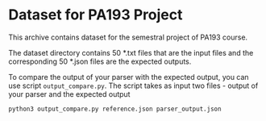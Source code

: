 # Dataset for PA193 Project

This archive contains dataset for the semestral project of PA193 course.

The dataset directory contains 50 *.txt files that are the input files and the
corresponding 50 *.json files are the expected outputs.

To compare the output of your parser with the expected output, you can use
script `output_compare.py`. The script takes as input two files - output of
your parser and the expected output 

```bash
python3 output_compare.py reference.json parser_output.json
```
